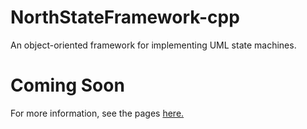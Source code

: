 NorthStateFramework-cpp
=======================

An object-oriented framework for implementing UML state machines. 

Coming Soon
===========

For more information, see the pages <a href="http://northstatesoftware.github.io/NorthStateFramework-cpp/index.html">here.</a>
